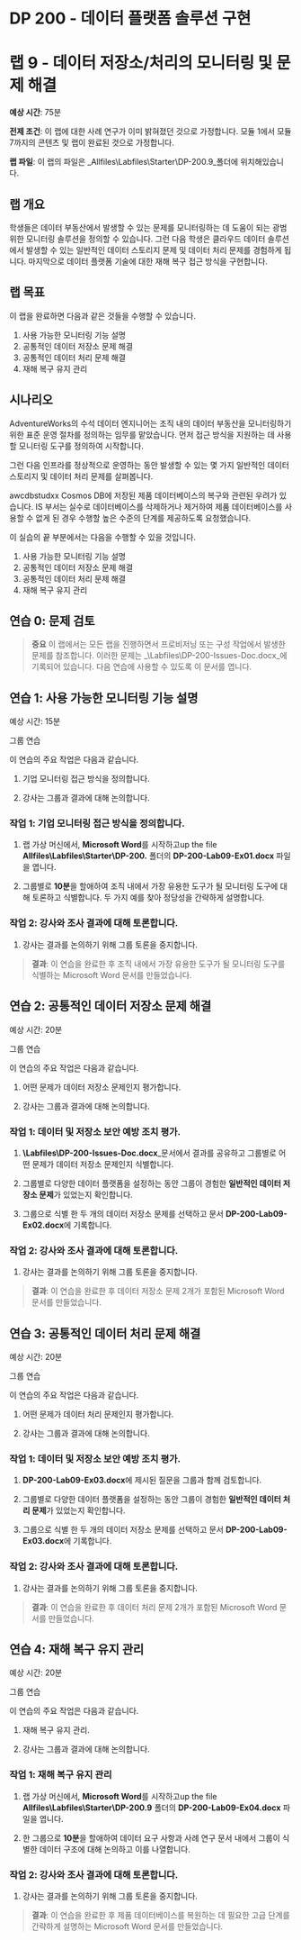 ﻿---
lab:
    title: '데이터 저장소/처리의 모니터링 및 문제 해결'
    module: '모듈 9: 이터 저장소/처리의 모니터링 및 문제 해결'
---

# DP 200 - 데이터 플랫폼 솔루션 구현
# 랩 9 - 데이터 저장소/처리의 모니터링 및 문제 해결

**예상 시간**: 75분

**전제 조건**: 이 랩에 대한 사례 연구가 이미 밝혀졌던 것으로 가정합니다. 모듈 1에서 모듈 7까지의 콘텐츠 및 랩이 완료된 것으로 가정합니다.

**랩 파일**: 이 랩의 파일은 _Allfiles\Labfiles\Starter\DP-200.9_폴더에 위치해있습니다.

## 랩 개요

학생들은 데이터 부동산에서 발생할 수 있는 문제를 모니터링하는 데 도움이 되는 광범위한 모니터링 솔루션을 정의할 수 있습니다. 그런 다음 학생은 클라우드 데이터 솔루션에서 발생할 수 있는 일반적인 데이터 스토리지 문제 및 데이터 처리 문제를 경험하게 됩니다. 마지막으로 데이터 플랫폼 기술에 대한 재해 복구 접근 방식을 구현합니다.

## 랩 목표
  
이 랩을 완료하면 다음과 같은 것들을 수행할 수 있습니다.

1. 사용 가능한 모니터링 기능 설명
1. 공통적인 데이터 저장소 문제 해결
1. 공통적인 데이터 처리 문제 해결
1. 재해 복구 유지 관리

## 시나리오
  
AdventureWorks의 수석 데이터 엔지니어는 조직 내의 데이터 부동산을 모니터링하기 위한 표준 운영 절차를 정의하는 임무를 맡았습니다. 먼저 접근 방식을 지원하는 데 사용할 모니터링 도구를 정의하여 시작합니다.

그런 다음 인프라를 정상적으로 운영하는 동안 발생할 수 있는 몇 가지 일반적인 데이터 스토리지 및 데이터 처리 문제를 살펴봅니다.

awcdbstudxx Cosmos DB에 저장된 제품 데이터베이스의 복구와 관련된 우려가 있습니다. IS 부서는 실수로 데이터베이스를 삭제하거나 제거하여 제품 데이터베이스를 사용할 수 없게 된 경우 수행할 높은 수준의 단계를 제공하도록 요청했습니다.

이 실습의 끝 부분에서는 다음을 수행할 수 있을 것입니다.

1. 사용 가능한 모니터링 기능 설명
1. 공통적인 데이터 저장소 문제 해결
1. 공통적인 데이터 처리 문제 해결
1. 재해 복구 유지 관리

## 연습 0: 문제 검토

> **중요** 이 랩에서는 모든 랩을 진행하면서 프로비저닝 또는 구성 작업에서 발생한 문제를 참조합니다. 이러한 문제는 _\Labfiles\DP-200-Issues-Doc.docx_에 기록되어 있습니다. 다음 연습에 사용할 수 있도록 이 문서를 엽니다.

## 연습 1: 사용 가능한 모니터링 기능 설명

예상 시간: 15분

그룹 연습
  
이 연습의 주요 작업은 다음과 같습니다.

1. 기업 모니터링 접근 방식을 정의합니다.

1. 강사는 그룹과 결과에 대해 논의합니다.

### 작업 1: 기업 모니터링 접근 방식을 정의합니다.

1. 랩 가상 머신에서, **Microsoft Word**를 시작하고up the file **Allfiles\Labfiles\Starter\DP-200.** 폴더의 **DP-200-Lab09-Ex01.docx** 파일을 엽니다.

1. 그룹별로 **10분**을 할애하여 조직 내에서 가장 유용한 도구가 될 모니터링 도구에 대해 토론하고 식별합니다. 두 가지 예를 찾아 정당성을 간략하게 설명합니다.

### 작업 2: 강사와 조사 결과에 대해 토론합니다.

1. 강사는 결과를 논의하기 위해 그룹 토론을 중지합니다.

> **결과**: 이 연습을 완료한 후 조직 내에서 가장 유용한 도구가 될 모니터링 도구를 식별하는 Microsoft Word 문서를 만들었습니다.

## 연습 2: 공통적인 데이터 저장소 문제 해결
  
예상 시간: 20분

그룹 연습
  
이 연습의 주요 작업은 다음과 같습니다.

1. 어떤 문제가 데이터 저장소 문제인지 평가합니다.

1. 강사는 그룹과 결과에 대해 논의합니다.

### 작업 1: 데이터 및 저장소 보안 예방 조치 평가.

1. **\Labfiles\DP-200-Issues-Doc.docx**_문서에서 결과를 공유하고 그룹별로 어떤 문제가 데이터 저장소 문제인지 식별합니다.

1. 그룹별로 다양한 데이터 플랫폼을 설정하는 동안 그룹이 경험한 **일반적인 데이터 저장소 문제**가 있었는지 확인합니다.

1. 그룹으로 식별 한 두 개의 데이터 저장소 문제를 선택하고 문서 **DP-200-Lab09-Ex02.docx**에 기록합니다.

### 작업 2: 강사와 조사 결과에 대해 토론합니다.

1. 강사는 결과를 논의하기 위해 그룹 토론을 중지합니다.

> **결과**: 이 연습을 완료한 후 데이터 저장소 문제 2개가 포함된 Microsoft Word 문서를 만들었습니다.

## 연습 3: 공통적인 데이터 처리 문제 해결
  
예상 시간: 20분

그룹 연습
  
이 연습의 주요 작업은 다음과 같습니다.

1. 어떤 문제가 데이터 처리 문제인지 평가합니다.

1. 강사는 그룹과 결과에 대해 논의합니다.

### 작업 1: 데이터 및 저장소 보안 예방 조치 평가.

1.  **DP-200-Lab09-Ex03.docx**에 제시된 질문을 그룹과 함께 검토합니다.

1. 그룹별로 다양한 데이터 플랫폼을 설정하는 동안 그룹이 경험한 **일반적인 데이터 처리 문제**가 있었는지 확인합니다.

1. 그룹으로 식별 한 두 개의 데이터 저장소 문제를 선택하고 문서 **DP-200-Lab09-Ex03.docx**에 기록합니다.

### 작업 2: 강사와 조사 결과에 대해 토론합니다.

1. 강사는 결과를 논의하기 위해 그룹 토론을 중지합니다.

> **결과**: 이 연습을 완료한 후 데이터 처리 문제 2개가 포함된 Microsoft Word 문서를 만들었습니다.

## 연습 4: 재해 복구 유지 관리
  
예상 시간: 20분

그룹 연습
  
이 연습의 주요 작업은 다음과 같습니다.

1. 재해 복구 유지 관리.

1. 강사는 그룹과 결과에 대해 논의합니다.

### 작업 1: 재해 복구 유지 관리

1. 랩 가상 머신에서, **Microsoft Word**를 시작하고up the file **Allfiles\Labfiles\Starter\DP-200.9** 폴더의 **DP-200-Lab09-Ex04.docx** 파일을 엽니다.

1. 한 그룹으로 **10분**을 할애하여 데이터 요구 사항과 사례 연구 문서 내에서 그룹이 식별한 데이터 구조에 대해 논의하고 이를 나열합니다.

### 작업 2: 강사와 조사 결과에 대해 토론합니다.

1. 강사는 결과를 논의하기 위해 그룹 토론을 중지합니다.

> **결과**: 이 연습을 완료한 후 제품 데이터베이스를 복원하는 데 필요한 고급 단계를 간략하게 설명하는 Microsoft Word 문서를 만들었습니다.